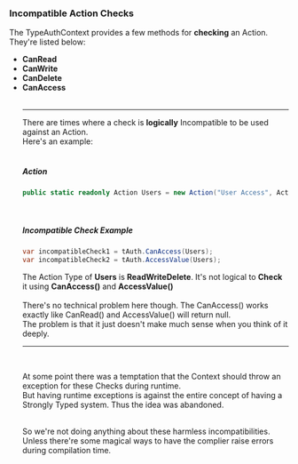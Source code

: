 ﻿### Incompatible Action Checks

The TypeAuthContext provides a few methods for <strong>checking</strong> an Action. They're listed below:
<ul>
    <li><strong>CanRead</strong></li>
    <li><strong>CanWrite</strong></li>
    <li><strong>CanDelete</strong></li>
    <li><strong>CanAccess</strong></li>
</li>

<br/>

<hr/>
There are times where a check is <strong>logically</strong> Incompatible to be used against an Action.<br/>
Here's an example:<br/><br/>

##### Action
``` C#
public static readonly Action Users = new Action("User Access", ActionType.ReadWriteDelete);
```

<br/>

##### Incompatible Check Example
``` C#
var incompatibleCheck1 = tAuth.CanAccess(Users);
var incompatibleCheck2 = tAuth.AccessValue(Users);
```
The Action Type of <strong>Users</strong> is <strong>ReadWriteDelete</strong>. 
It's not logical to <strong>Check</strong> it using <strong>CanAccess()</strong> and <strong>AccessValue()</strong>
<br/><br/>
There's no technical problem here though. The CanAccess() works exactly like CanRead() and AccessValue() will return null.<br/>
The problem is that it just doesn't make much sense when you think of it deeply.
<hr/>
<br/>

At some point there was a temptation that the Context should throw an exception for these Checks during runtime.<br/>
But having runtime exceptions is against the entire concept of having a Strongly Typed system. Thus the idea was abandoned.<br/><br/>

So we're not doing anything about these harmless incompatibilities.
Unless there're some magical ways to have the complier raise errors during compilation time.
